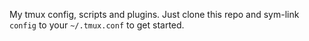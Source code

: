 My tmux config, scripts and plugins. Just clone this repo and sym-link `config` to your `~/.tmux.conf` to get started.
